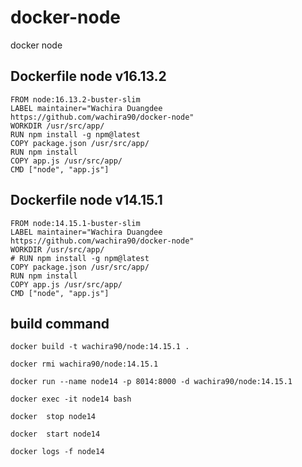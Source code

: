 # docker-node
docker node

## Dockerfile node v16.13.2

````
FROM node:16.13.2-buster-slim
LABEL maintainer="Wachira Duangdee https://github.com/wachira90/docker-node"
WORKDIR /usr/src/app/
RUN npm install -g npm@latest
COPY package.json /usr/src/app/
RUN npm install
COPY app.js /usr/src/app/
CMD ["node", "app.js"]
````

## Dockerfile node v14.15.1

````
FROM node:14.15.1-buster-slim
LABEL maintainer="Wachira Duangdee https://github.com/wachira90/docker-node"
WORKDIR /usr/src/app/
# RUN npm install -g npm@latest
COPY package.json /usr/src/app/
RUN npm install
COPY app.js /usr/src/app/
CMD ["node", "app.js"]
````


## build command

````
docker build -t wachira90/node:14.15.1 .

docker rmi wachira90/node:14.15.1

docker run --name node14 -p 8014:8000 -d wachira90/node:14.15.1

docker exec -it node14 bash

docker  stop node14

docker  start node14

docker logs -f node14
````
